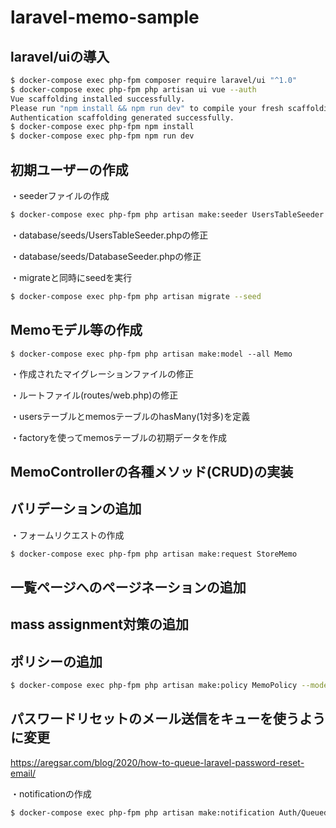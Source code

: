 # laravel-memo-sample

## laravel/uiの導入

```bash
$ docker-compose exec php-fpm composer require laravel/ui "^1.0"
$ docker-compose exec php-fpm php artisan ui vue --auth
Vue scaffolding installed successfully.
Please run "npm install && npm run dev" to compile your fresh scaffolding.
Authentication scaffolding generated successfully.
$ docker-compose exec php-fpm npm install
$ docker-compose exec php-fpm npm run dev
```

## 初期ユーザーの作成

・seederファイルの作成

```bash
$ docker-compose exec php-fpm php artisan make:seeder UsersTableSeeder
```

・database/seeds/UsersTableSeeder.phpの修正

・database/seeds/DatabaseSeeder.phpの修正

・migrateと同時にseedを実行

```bash
$ docker-compose exec php-fpm php artisan migrate --seed
```

## Memoモデル等の作成

```
$ docker-compose exec php-fpm php artisan make:model --all Memo
```

・作成されたマイグレーションファイルの修正

・ルートファイル(routes/web.php)の修正

・usersテーブルとmemosテーブルのhasMany(1対多)を定義

・factoryを使ってmemosテーブルの初期データを作成

## MemoControllerの各種メソッド(CRUD)の実装

## バリデーションの追加
・フォームリクエストの作成

```bash
$ docker-compose exec php-fpm php artisan make:request StoreMemo
```

## 一覧ページへのページネーションの追加

## mass assignment対策の追加

## ポリシーの追加

```bash
$ docker-compose exec php-fpm php artisan make:policy MemoPolicy --model=Memo
```

## パスワードリセットのメール送信をキューを使うように変更
https://aregsar.com/blog/2020/how-to-queue-laravel-password-reset-email/

・notificationの作成

```bash
$ docker-compose exec php-fpm php artisan make:notification Auth/QueuedResetPassword
```
